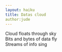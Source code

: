 ```yaml
---
layout: haiku
title: Datas cloud
author:jude
---
```


Cloud floats through sky<br>
Bits and bytes of data fly<br>
Streams of info sing<br>
